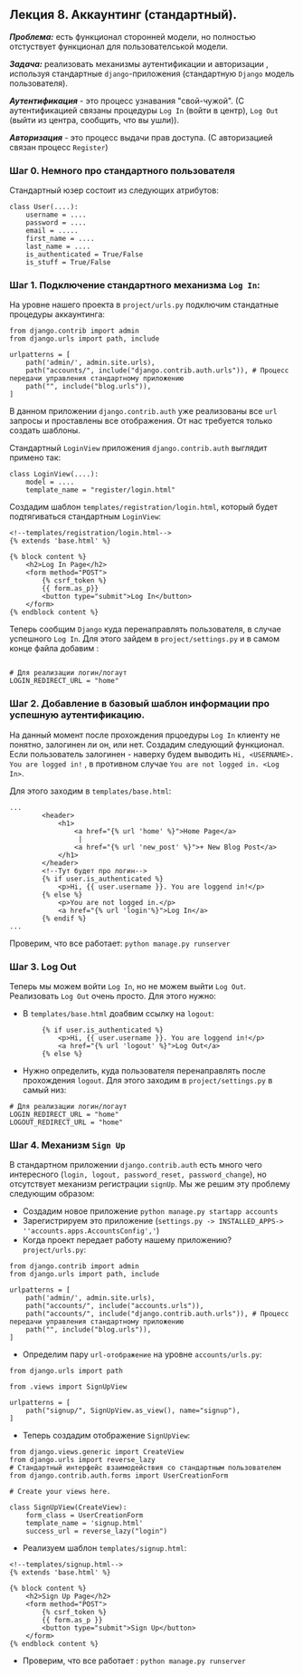 ## Лекция 8. Аккаунтинг (стандартный).

***Проблема:*** есть функционал сторонней модели, но полностью отстуствует функционал для пользователськой модели. 

***Задача:*** реализовать механизмы аутентификации и авторизации , используя стандартные ```django```-приложения (стандартную ```Django``` модель пользователя).


***Аутентификация*** - это процесс узнавания "свой-чужой". (С аутентификацией связаны процедуры ```Log In``` (войти в центр), ```Log Out``` (выйти из центра, сообщить, что вы ушли)).


***Авторизация*** - это процесс выдачи прав доступа. (С авторизацией связан процесс ```Register```)

### Шаг 0. Немного про стандартного пользователя
Стандартный юзер состоит из следующих атрибутов:
```
class User(....):
    username = ....
    password = ....
    email = .....
    first_name = ....
    last_name = ....
    is_authenticated = True/False 
    is_stuff = True/False
```

### Шаг 1. Подключение стандартного механизма ```Log In```:
На уровне нашего проекта в ```project/urls.py``` подключим стандатные процедуры аккаунтинга:
```
from django.contrib import admin
from django.urls import path, include

urlpatterns = [
    path('admin/', admin.site.urls),
    path("accounts/", include("django.contrib.auth.urls")), # Процесс передачи управления стандартному приложению
    path("", include("blog.urls")),
]

```

В данном приложении ```django.contrib.auth``` уже реализованы все ```url``` запросы и проставлены все отображения. От нас требуется только создать шаблоны.

Стандартный ```LoginView``` приложения ```django.contrib.auth``` выглядит примено так:
```
class LoginView(....):
    model = ....
    template_name = "register/login.html"
```

Создадим шаблон ```templates/registration/login.html```, который будет подтягиваться стандартным ```LoginView```:
```
<!--templates/registration/login.html-->
{% extends 'base.html' %}

{% block content %}
    <h2>Log In Page</h2>
    <form method="POST">
        {% csrf_token %}
        {{ form.as_p}}
        <button type="submit">Log In</button>
    </form>
{% endblock content %}
```

Теперь сообщим ```Django``` куда перенаправлять пользователя, в случае успешного ```Log In```.
Для этого зайдем в ```project/settings.py``` и в самом конце файла добавим :
```

# Для реализации логин/логаут
LOGIN_REDIRECT_URL = "home"

```

### Шаг 2. Добавление в базовый шаблон информации про успешную аутентификацию.
На данный момент после прохождения прцоедуры ```Log In``` клиенту не понятно, залогинен ли он, или нет. Создадим следующий функционал. Если пользователь залогинен - наверху будем выводить ```Hi, <USERNAME>. You are logged in!``` , в противном случае ```You are not logged in. <Log In>```.

Для этого заходим в ```templates/base.html```:
```
...
        <header>
            <h1>
                <a href="{% url 'home' %}">Home Page</a>
                 |
                <a href="{% url 'new_post' %}">+ New Blog Post</a> 
            </h1>
        </header>
        <!--Тут будет про логин-->
        {% if user.is_authenticated %}
            <p>Hi, {{ user.username }}. You are loggend in!</p>
        {% else %}
            <p>You are not logged in.</p>
            <a href="{% url 'login'%}">Log In</a>
        {% endif %}
...
```

Проверим, что все работает: ```python manage.py runserver```


### Шаг 3. Log Out
Теперь мы можем войти ```Log In```, но не можем выйти ```Log Out```. Реализовать ```Log Out``` очень просто. Для этого нужно:
* В ```templates/base.html``` доабвим ссылку на ```logout```:
```
        {% if user.is_authenticated %}
            <p>Hi, {{ user.username }}. You are loggend in!</p>
            <a href="{% url 'logout' %}">Log Out</a>
        {% else %}
```
* Нужно определить, куда пользователя перенаправлять после прохождения ```logout```. Для этого заходим в ```project/settings.py``` в самый низ:
```
# Для реализации логин/логаут
LOGIN_REDIRECT_URL = "home"
LOGOUT_REDIRECT_URL = "home"
```

### Шаг 4. Механизм ```Sign Up```
В стандартном приложении ```django.contrib.auth``` есть много чего интересного (```login, logout, password_reset, password_change```), но отсутствует механизм регистрации ```signUp```.
Мы же решим эту проблему следующим образом:
* Создадим новое приложение ```python manage.py startapp accounts```
* Зарегистрируем это приложение (```settings.py -> INSTALLED_APPS-> ''accounts.apps.AccountsConfig','```)
* Когда проект передает работу нашему приложению? ```project/urls.py```:
```
from django.contrib import admin
from django.urls import path, include

urlpatterns = [
    path('admin/', admin.site.urls),
    path("accounts/", include("accounts.urls")),
    path("accounts/", include("django.contrib.auth.urls")), # Процесс передачи управления стандартному приложению
    path("", include("blog.urls")),
]
```

* Определим пару ```url-отображение``` на уровне ```accounts/urls.py```:
```
from django.urls import path 

from .views import SignUpView 

urlpatterns = [
    path("signup/", SignUpView.as_view(), name="signup"),
]
```

* Теперь создадим отображение ```SignUpView```:
```
from django.views.generic import CreateView
from django.urls import reverse_lazy
# Стандартный интерфейс взаимодействия со стандартным пользователем
from django.contrib.auth.forms import UserCreationForm

# Create your views here.

class SignUpView(CreateView):
    form_class = UserCreationForm
    template_name = 'signup.html'
    success_url = reverse_lazy("login")

```

* Реализуем шаблон ```templates/signup.html```:
```
<!--templates/signup.html-->
{% extends 'base.html' %}

{% block content %}
    <h2>Sign Up Page</h2>
    <form method="POST">
        {% csrf_token %}
        {{ form.as_p }}
        <button type="submit">Sign Up</button>
    </form>
{% endblock content %}
```

* Проверим, что все работает : ```python manage.py runserver```